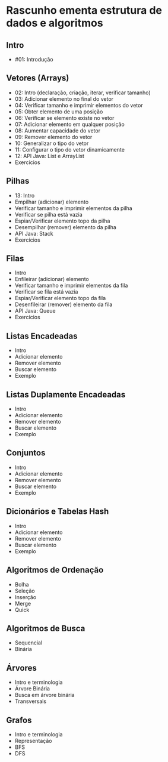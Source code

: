 # Rascunho ementa estrutura de dados e algoritmos

## Intro
* #01: Introdução

## Vetores (Arrays)
* 02: Intro (declaração, criação, iterar, verificar tamanho)
* 03: Adicionar elemento no final do vetor
* 04: Verificar tamanho e imprimir elementos do vetor
* 05: Obter elemento de uma posição
* 06: Verificar se elemento existe no vetor
* 07: Adicionar elemento em qualquer posição
* 08: Aumentar capacidade do vetor
* 09: Remover elemento do vetor
* 10: Generalizar o tipo do vetor
* 11: Configurar o tipo do vetor dinamicamente
* 12: API Java: List e ArrayList
* Exercícios

## Pilhas
* 13: Intro
* Empilhar (adicionar) elemento
* Verificar tamanho e imprimir elementos da pilha
* Verificar se pilha está vazia
* Espiar/Verificar elemento topo da pilha
* Desempilhar (remover) elemento da pilha
* API Java: Stack
* Exercícios

## Filas
* Intro
* Enfileirar (adicionar) elemento
* Verificar tamanho e imprimir elementos da fila
* Verificar se fila está vazia
* Espiar/Verificar elemento topo da fila
* Desenfileirar (remover) elemento da fila
* API Java: Queue
* Exercícios

## Listas Encadeadas
* Intro
* Adicionar elemento
* Remover elemento
* Buscar elemento
* Exemplo

## Listas Duplamente Encadeadas
* Intro
* Adicionar elemento
* Remover elemento
* Buscar elemento
* Exemplo

## Conjuntos
* Intro
* Adicionar elemento
* Remover elemento
* Buscar elemento
* Exemplo

## Dicionários e Tabelas Hash
* Intro
* Adicionar elemento
* Remover elemento
* Buscar elemento
* Exemplo

## Algoritmos de Ordenação
* Bolha
* Seleção
* Inserção
* Merge
* Quick

## Algoritmos de Busca
* Sequencial
* Binária

## Árvores
* Intro e terminologia
* Árvore Binária
* Busca em árvore binária
* Transversais

## Grafos
* Intro e terminologia
* Representação
* BFS
* DFS

